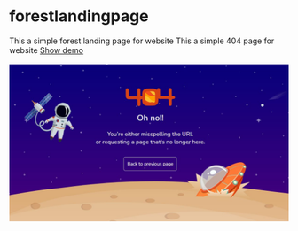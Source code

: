 # forestlandingpage
This a simple forest landing page for website
This a simple 404 page for website
<a href="https://truesolusi.blogspot.com">Show demo</a>
</br>
</br>
  <img
    src="https://github.com/setiawanclan23/simple404page/blob/ed74cc7a24374adada082a0d9181fcf860d4d54c/photo1686314088.jpeg"
  />
